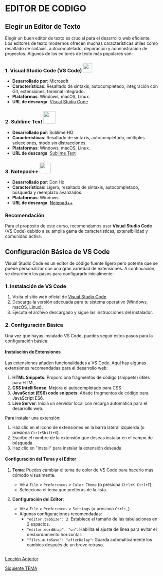 # EDITOR DE CODIGO

## Elegir un Editor de Texto

Elegir un buen editor de texto es crucial para el desarrollo web eficiente. Los editores de texto modernos ofrecen muchas características útiles como resaltado de sintaxis, autocompletado, depuración y administración de proyectos. Algunos de los editores de texto más populares son:

### 1. Visual Studio Code (VS Code) <img src="img/vsc-icon.png" style="width:30px"></img>
- **Desarrollado por**: Microsoft
- **Características**: Resaltado de sintaxis, autocompletado, integración con Git, extensiones, terminal integrado.
- **Plataformas**: Windows, macOS, Linux.
- **URL de descarga**: [Visual Studio Code](https://code.visualstudio.com/)


### 2. Sublime Text <img src="img/sublime-icon.png" style="width:40px"></img>
- **Desarrollado por**: Sublime HQ
- **Características**: Resaltado de sintaxis, autocompletado, múltiples selecciones, modo sin distracciones.
- **Plataformas**: Windows, macOS, Linux.
- **URL de descarga**: [Sublime Text](https://www.sublimetext.com/)


### 3. Notepad++ <img src="img/notepad-icon.png" style="width:35px"></img>
- **Desarrollado por**: Don Ho
- **Características**: Ligero, resaltado de sintaxis, autocompletado, búsqueda y reemplazo avanzados.
- **Plataformas**: Windows.
- **URL de descarga**: [Notepad++](https://notepad-plus-plus.org/)

### Recomendación
Para el propósito de este curso, recomendamos usar **Visual Studio Code** (VS Code) debido a su amplia gama de características, extensibilidad y comunidad activa.

## Configuración Básica de VS Code

Visual Studio Code es un editor de código fuente ligero pero potente que se puede personalizar con una gran variedad de extensiones. A continuación, se describen los pasos para configurarlo inicialmente:

### 1. Instalación de VS Code
1. Visita el sitio web oficial de [Visual Studio Code](https://code.visualstudio.com/).
2. Descarga la versión adecuada para tu sistema operativo (Windows, macOS, Linux).
3. Ejecuta el archivo descargado y sigue las instrucciones del instalador.

### 2. Configuración Básica
Una vez que hayas instalado VS Code, puedes seguir estos pasos para la configuración básica:

#### Instalación de Extensiones
Las extensiones añaden funcionalidades a VS Code. Aquí hay algunas extensiones recomendadas para el desarrollo web:



1. **HTML Snippets**: Proporciona fragmentos de código (snippets) útiles para HTML.
2. **CSS IntelliSense**: Mejora el autocompletado para CSS.
3. **JavaScript (ES6) code snippets**: Añade fragmentos de código para JavaScript ES6.
4. **Live Server**: Inicia un servidor local con recarga automática para el desarrollo web.


Para instalar una extensión:
1. Haz clic en el icono de extensiones en la barra lateral izquierda (o presiona `Ctrl+Shift+X`).
2. Escribe el nombre de la extensión que deseas instalar en el campo de búsqueda.
3. Haz clic en "Install" para instalar la extensión deseada.

#### Configuración del Tema y el Editor
1. **Tema**: Puedes cambiar el tema de color de VS Code para hacerlo más cómodo visualmente.
   - Ve a `File` > `Preferences` > `Color Theme` (o presiona `Ctrl+K Ctrl+T`).
   - Selecciona el tema que prefieras de la lista.

2. **Configuración del Editor**:
   - Ve a `File` > `Preferences` > `Settings` (o presiona `Ctrl+,`).
   - Algunas configuraciones recomendadas:
     - `"editor.tabSize": 2`: Establece el tamaño de las tabulaciones en 2 espacios.
     - `"editor.wordWrap": "on"`: Habilita el ajuste de línea para evitar el desbordamiento horizontal.
     - `"files.autoSave": "afterDelay"`: Guarda automáticamente los cambios después de un breve retraso.




##

[Lección Anterior](2-entendiendo-html-css.md)  

[Siguiente TEMA]()  